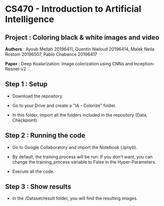 # CS470 - Introduction to Artificial Intelligence
## Project : Coloring black & white images and video
**Authors** : Ayoub Mellah 20196411, Quentin Nieloud 20196414, Malek Neila Rostom 20196507, Pablo Chabance 20196417

**Paper** : Deep Koalarization: Image colorization using CNNs and Inception-Resnet-v2

## Step 1 : Setup

* Download the repository.

* Go to your Drive and create a "IA - Colorize" folder.

* In this folder, import all the folders included in the repository (Data, Checkpoint)


## Step 2 : Running the code

* Go to Google Collaboratory and import the Notebook (.ipnyb).

* By default, the training process will be run. If you don't want, you can change the training_process variable to False in the Hyper-Parameters.

* Execute all the code.

## Step 3 : Show results

* In the /Dataset/result folder, you will find the resulting images.

